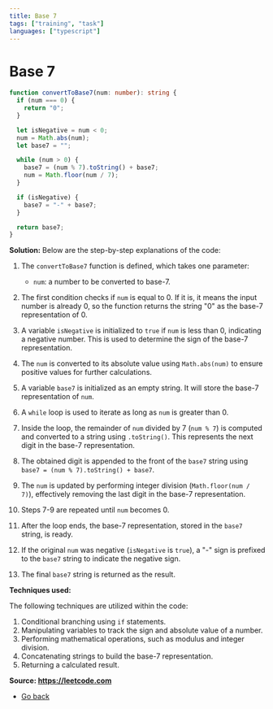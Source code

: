 ```yaml
---
title: Base 7
tags: ["training", "task"]
languages: ["typescript"]
---
```


# Base 7

```typescript
function convertToBase7(num: number): string {
  if (num === 0) {
    return "0";
  }

  let isNegative = num < 0;
  num = Math.abs(num);
  let base7 = "";

  while (num > 0) {
    base7 = (num % 7).toString() + base7;
    num = Math.floor(num / 7);
  }

  if (isNegative) {
    base7 = "-" + base7;
  }

  return base7;
}
```

**Solution:**
Below are the step-by-step explanations of the code:

1. The `convertToBase7` function is defined, which takes one parameter:

   - `num`: a number to be converted to base-7.

2. The first condition checks if `num` is equal to 0. If it is, it means the input number is already 0, so the function returns the string "0" as the base-7 representation of 0.

3. A variable `isNegative` is initialized to `true` if `num` is less than 0, indicating a negative number. This is used to determine the sign of the base-7 representation.

4. The `num` is converted to its absolute value using `Math.abs(num)` to ensure positive values for further calculations.

5. A variable `base7` is initialized as an empty string. It will store the base-7 representation of `num`.

6. A `while` loop is used to iterate as long as `num` is greater than 0.

7. Inside the loop, the remainder of `num` divided by 7 (`num % 7`) is computed and converted to a string using `.toString()`. This represents the next digit in the base-7 representation.

8. The obtained digit is appended to the front of the `base7` string using `base7 = (num % 7).toString() + base7`.

9. The `num` is updated by performing integer division (`Math.floor(num / 7)`), effectively removing the last digit in the base-7 representation.

10. Steps 7-9 are repeated until `num` becomes 0.

11. After the loop ends, the base-7 representation, stored in the `base7` string, is ready.

12. If the original `num` was negative (`isNegative` is `true`), a "-" sign is prefixed to the `base7` string to indicate the negative sign.

13. The final `base7` string is returned as the result.

**Techniques used:**

The following techniques are utilized within the code:

1. Conditional branching using `if` statements.
2. Manipulating variables to track the sign and absolute value of a number.
3. Performing mathematical operations, such as modulus and integer division.
4. Concatenating strings to build the base-7 representation.
5. Returning a calculated result.

**Source: https://leetcode.com**

- [Go back](../readme.md)
